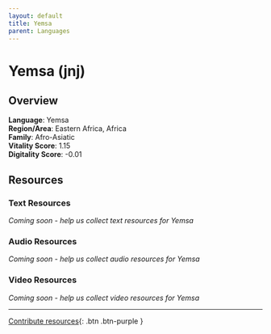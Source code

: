 ```yaml
---
layout: default
title: Yemsa
parent: Languages
---
```


# Yemsa (jnj)

## Overview

**Language**: Yemsa  
**Region/Area**: Eastern Africa, Africa  
**Family**: Afro-Asiatic  
**Vitality Score**: 1.15  
**Digitality Score**: -0.01  

## Resources

### Text Resources
*Coming soon - help us collect text resources for Yemsa*

### Audio Resources
*Coming soon - help us collect audio resources for Yemsa*

### Video Resources
*Coming soon - help us collect video resources for Yemsa*

---

[Contribute resources](https://fairtrain.github.io/){: .btn .btn-purple }
